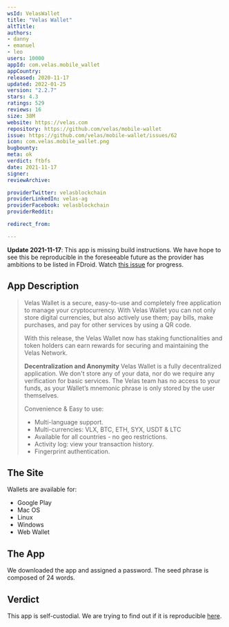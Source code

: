 ```yaml
---
wsId: VelasWallet
title: "Velas Wallet"
altTitle: 
authors:
- danny
- emanuel
- leo
users: 10000
appId: com.velas.mobile_wallet
appCountry: 
released: 2020-11-17
updated: 2022-01-25
version: "2.2.7"
stars: 4.3
ratings: 529
reviews: 16
size: 38M
website: https://velas.com
repository: https://github.com/velas/mobile-wallet
issue: https://github.com/velas/mobile-wallet/issues/62
icon: com.velas.mobile_wallet.png
bugbounty: 
meta: ok
verdict: ftbfs
date: 2021-11-17
signer: 
reviewArchive:

providerTwitter: velasblockchain
providerLinkedIn: velas-ag
providerFacebook: velasblockchain
providerReddit: 

redirect_from:

---
```


**Update 2021-11-17**: This app is missing build instructions. We have hope to
see this be reproducible in the foreseeable future as the provider has ambitions
to be listed in FDroid. Watch
[this issue](https://github.com/velas/mobile-wallet/issues/62) for progress.

## App Description

> Velas Wallet is a secure, easy-to-use and completely free application to manage your cryptocurrency. With Velas Wallet you can not only store digital currencies, but also actively use them; pay bills, make purchases, and pay for other services by using a QR code.
>
> With this release, the Velas Wallet now has staking functionalities and token holders can earn rewards for securing and maintaining the Velas Network.
>
> **Decentralization and Anonymity**
> Velas Wallet is a fully decentralized application. We don't store any of your data, nor do we require any verification for basic services. The Velas team has no access to your funds, as your Wallet’s mnemonic phrase is only stored by the user themselves.
> 
> Convenience & Easy to use:
> - Multi-language support.
> - Multi-currencies: VLX, BTC, ETH, SYX, USDT & LTC
> - Available for all countries - no geo restrictions.
> - Activity log: view your transaction history.
> - Fingerprint authentication.

## The Site

Wallets are available for: 

- Google Play
- Mac OS 
- Linux
- Windows
- Web Wallet

## The App

We downloaded the app and assigned a password. 
The seed phrase is composed of 24 words.

## Verdict

This app is self-custodial. We are trying to find out if it is reproducible [here](https://gitlab.com/walletscrutiny/walletScrutinyCom/-/issues/362).


